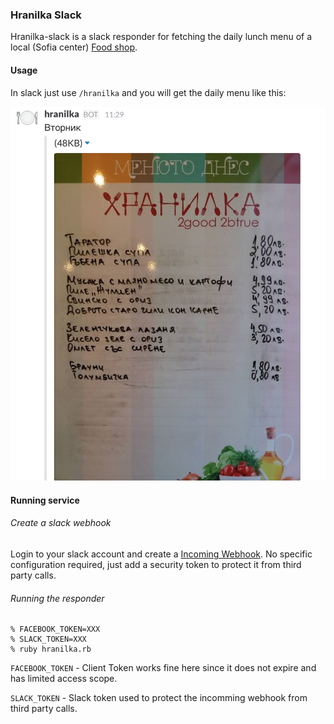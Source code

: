 ### Hranilka Slack ###

Hranilka-slack is a slack responder for fetching the daily lunch menu of a local (Sofia center) [Food shop](https://www.facebook.com/hranilka/).

#### Usage ####
In slack just use `/hranilka` and you will get the daily menu like this:

![Example daily menu](docs/screenshot.png)

#### Running service ####

###### Create a slack webhook ######
Login to your slack account and create a [Incoming Webhook](https://api.slack.com/incoming-webhooks). No specific configuration required, just add a security token to protect it from third party calls.


###### Running the responder #######
```
% FACEBOOK_TOKEN=XXX
% SLACK_TOKEN=XXX
% ruby hranilka.rb
```

`FACEBOOK_TOKEN` - Client Token works fine here since it does not expire and has limited access scope.

`SLACK_TOKEN` - Slack token used to protect the incomming webhook from third party calls.
